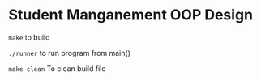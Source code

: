 # Student Manganement OOP Design
`make` to build

`./runner` to run program from main()

`make clean` To clean build file
